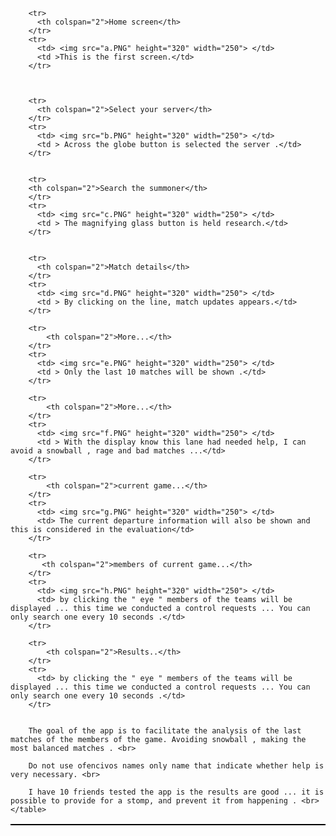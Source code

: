 <html>
  <head>
  </head>
  <body>
      <table style="width:100%;  border: 1px solid black; border-collapse: collapse;">
	  
        <tr>
          <th colspan="2">Home screen</th>
        </tr>
        <tr>
          <td> <img src="a.PNG" height="320" width="250"> </td>
          <td >This is the first screen.</td>
        </tr>
		
		
		
        <tr>
          <th colspan="2">Select your server</th>
        </tr>
        <tr>
          <td> <img src="b.PNG" height="320" width="250"> </td>
          <td > Across the globe button is selected the server .</td>
        </tr>
		
		
        <tr>
		<th colspan="2">Search the summoner</th>
        </tr>
        <tr>
          <td> <img src="c.PNG" height="320" width="250"> </td>
          <td > The magnifying glass button is held research.</td>
        </tr>
		

		<tr>
          <th colspan="2">Match details</th>
        </tr>
        <tr>
          <td> <img src="d.PNG" height="320" width="250"> </td>
          <td > By clicking on the line, match updates appears.</td>
        </tr>
		
		<tr>
			<th colspan="2">More...</th>
        </tr>
        <tr>
          <td> <img src="e.PNG" height="320" width="250"> </td>
          <td > Only the last 10 matches will be shown .</td>
        </tr>
		
		<tr>
			<th colspan="2">More...</th>
        </tr>
        <tr>
          <td> <img src="f.PNG" height="320" width="250"> </td>
          <td > With the display know this lane had needed help, I can avoid a snowball , rage and bad matches ...</td>
        </tr>
		
		<tr>
			<th colspan="2">current game...</th>
        </tr>
        <tr>
          <td> <img src="g.PNG" height="320" width="250"> </td>
          <td> The current departure information will also be shown and this is considered in the evaluation</td>
        </tr>

		<tr>
		   <th colspan="2">members of current game...</th>
        </tr>
        <tr>
          <td> <img src="h.PNG" height="320" width="250"> </td>
          <td> by clicking the " eye " members of the teams will be displayed ... this time we conducted a control requests ... You can only search one every 10 seconds .</td>
		</tr>
		
		<tr>
			<th colspan="2">Results..</th>
        </tr>
        <tr>
          <td> by clicking the " eye " members of the teams will be displayed ... this time we conducted a control requests ... You can only search one every 10 seconds .</td>
        </tr>
		
		
		The goal of the app is to facilitate the analysis of the last matches of the members of the game. Avoiding snowball , making the most balanced matches . <br>
		
		Do not use ofencivos names only name that indicate whether help is very necessary. <br>
		
		I have 10 friends tested the app is the results are good ... it is possible to provide for a stomp, and prevent it from happening . <br>
    </table>
  </body>
</html>
